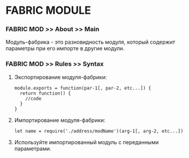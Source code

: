 # FABRIC MODULE

### FABRIC MOD >> About >> Main
Модуль-фабрика - это разновидность модуля, который содержит параметры при его импорте в другие модули.

### FABRIC MOD >> Rules >> Syntax
1. Экспортирование модуля-фабрики:

    ```
    module.exports = function(par-1[, par-2, etc...]) {
      return function() {
        //code
      }
    }
    ```
1. Импортирование модуля-фабрики:

    ```
    let name = require('./address/modName')(arg-1[, arg-2, etc...])
    ```
1. Используйте импортированный модуль с переданными параметрами.